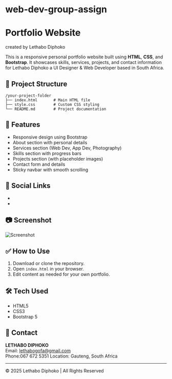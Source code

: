 # web-dev-group-assign
# Portfolio Website

created by 
Lethabo Diphoko


This is a responsive personal portfolio website built using **HTML**, **CSS**, and **Bootstrap**. It showcases skills, services, projects, and contact information for Lethabo Diphoko a UI Designer & Web Developer based in South Africa.

## 📁 Project Structure
```
/your-project-folder
├── index.html       # Main HTML file
├── style.css        # Custom CSS styling
└── README.md        # Project documentation
```

## 🚀 Features
- Responsive design using Bootstrap
- About section with personal details
- Services section (Web Dev, App Dev, Photography)
- Skills section with progress bars
- Projects section (with placeholder images)
- Contact form and details
- Sticky navbar with smooth scrolling

## 🔗 Social Links
- [LinkedIn]: https://linkedin.com/in/lethabo-diphoko-05a915238   
- [GitHub]: https://github.com/lethabo-logic

## 📷 Screenshot
![Screenshot](https://via.placeholder.com/800x400)

## ✅ How to Use
1. Download or clone the repository.
2. Open `index.html` in your browser.
3. Edit content as needed for your own portfolio.

## 🛠️ Tech Used
- HTML5
- CSS3
- Bootstrap 5

## 📩 Contact
**LETHABO DIPHOKO**  
Email: lethabogofa@gmail.com  
Phone:067 672 5351
Location: Gauteng, South Africa

---
© 2025 Lethabo Diphoko | All Rights Reserved
